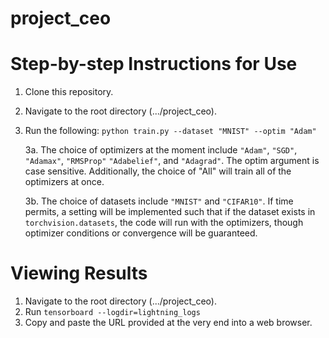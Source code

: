 # project_ceo

# Step-by-step Instructions for Use
1. Clone this repository.
2. Navigate to the root directory (.../project_ceo).
3. Run the following: `python train.py --dataset "MNIST" --optim "Adam"` 

   3a. The choice of optimizers at the moment include `"Adam"`, `"SGD"`, `"Adamax"`, `"RMSProp"` `"Adabelief"`, and `"Adagrad"`.
      The optim argument is case sensitive.
      Additionally, the choice of "All" will train all of the optimizers at once. 
      
   3b. The choice of datasets include `"MNIST"` and `"CIFAR10"`. If time permits, a setting will be implemented such that
       if the dataset exists in `torchvision.datasets`, the code will run with the optimizers, though optimizer conditions
       or convergence will be guaranteed.
      
      
# Viewing Results
1. Navigate to the root directory (.../project_ceo).
2. Run `tensorboard --logdir=lightning_logs`
3. Copy and paste the URL provided at the very end into a web browser.
